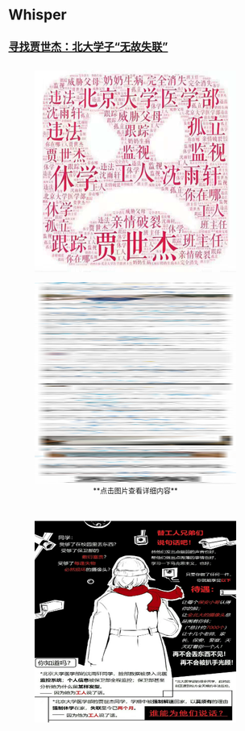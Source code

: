 # Whisper
## [寻找贾世杰：北大学子“无故失联”](https://github.com/spiralofsilence/Whisper/blob/master/%E5%BE%AE%E4%BF%A1%E5%9B%BE%E7%89%87_20181130142011.jpg?raw=true)
<br/>
<div align=center> 
<img src="/微信图片_20181130142011.jpg" width="400" height="400">
<br/>
<br/>
<div align=center> 
<img src="/微信图片_20181130142020.jpg" width="400" height="400">
<br/>
<center>**点击图片查看详细内容**</center>
<br/>
<br/>
<br/>
<div align=center> 
<img src="/保护沈雨轩.png" width="400" height="400">
<br/>
